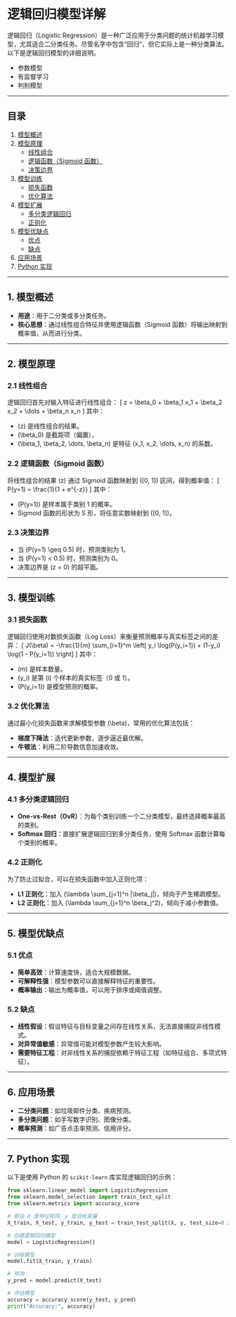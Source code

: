 # 逻辑回归模型详解

逻辑回归（Logistic Regression）是一种广泛应用于分类问题的统计机器学习模型，尤其适合二分类任务。尽管名字中包含“回归”，但它实际上是一种分类算法。以下是逻辑回归模型的详细说明。
- 参数模型
- 有监督学习
- 判别模型 
---

## 目录
1. [模型概述](#1-模型概述)
2. [模型原理](#2-模型原理)
   - [线性组合](#21-线性组合)
   - [逻辑函数（Sigmoid 函数）](#22-逻辑函数sigmoid-函数)
   - [决策边界](#23-决策边界)
3. [模型训练](#3-模型训练)
   - [损失函数](#31-损失函数)
   - [优化算法](#32-优化算法)
4. [模型扩展](#4-模型扩展)
   - [多分类逻辑回归](#41-多分类逻辑回归)
   - [正则化](#42-正则化)
5. [模型优缺点](#5-模型优缺点)
   - [优点](#51-优点)
   - [缺点](#52-缺点)
6. [应用场景](#6-应用场景)
7. [Python 实现](#7-python-实现)

---

## 1. 模型概述
- **用途**：用于二分类或多分类任务。
- **核心思想**：通过线性组合特征并使用逻辑函数（Sigmoid 函数）将输出映射到概率值，从而进行分类。

---

## 2. 模型原理

### 2.1 线性组合
逻辑回归首先对输入特征进行线性组合：
\[
z = \beta_0 + \beta_1 x_1 + \beta_2 x_2 + \dots + \beta_n x_n
\]
其中：
- \(z\) 是线性组合的结果。
- \(\beta_0\) 是截距项（偏置）。
- \(\beta_1, \beta_2, \dots, \beta_n\) 是特征 \(x_1, x_2, \dots, x_n\) 的系数。

### 2.2 逻辑函数（Sigmoid 函数）
将线性组合的结果 \(z\) 通过 Sigmoid 函数映射到 \([0, 1]\) 区间，得到概率值：
\[
P(y=1) = \frac{1}{1 + e^{-z}}
\]
其中：
- \(P(y=1)\) 是样本属于类别 1 的概率。
- Sigmoid 函数的形状为 S 形，将任意实数映射到 \([0, 1]\)。

### 2.3 决策边界
- 当 \(P(y=1) \geq 0.5\) 时，预测类别为 1。
- 当 \(P(y=1) < 0.5\) 时，预测类别为 0。
- 决策边界是 \(z = 0\) 的超平面。

---

## 3. 模型训练

### 3.1 损失函数
逻辑回归使用对数损失函数（Log Loss）来衡量预测概率与真实标签之间的差异：
\[
J(\beta) = -\frac{1}{m} \sum_{i=1}^m \left[ y_i \log(P(y_i=1)) + (1-y_i) \log(1 - P(y_i=1)) \right]
\]
其中：
- \(m\) 是样本数量。
- \(y_i\) 是第 \(i\) 个样本的真实标签（0 或 1）。
- \(P(y_i=1)\) 是模型预测的概率。

### 3.2 优化算法
通过最小化损失函数来求解模型参数 \(\beta\)，常用的优化算法包括：
- **梯度下降法**：迭代更新参数，逐步逼近最优解。
- **牛顿法**：利用二阶导数信息加速收敛。

---

## 4. 模型扩展

### 4.1 多分类逻辑回归
- **One-vs-Rest（OvR）**：为每个类别训练一个二分类模型，最终选择概率最高的类别。
- **Softmax 回归**：直接扩展逻辑回归到多分类任务，使用 Softmax 函数计算每个类别的概率。

### 4.2 正则化
为了防止过拟合，可以在损失函数中加入正则化项：
- **L1 正则化**：加入 \(\lambda \sum_{j=1}^n |\beta_j|\)，倾向于产生稀疏模型。
- **L2 正则化**：加入 \(\lambda \sum_{j=1}^n \beta_j^2\)，倾向于减小参数值。

---

## 5. 模型优缺点

### 5.1 优点
- **简单高效**：计算速度快，适合大规模数据。
- **可解释性强**：模型参数可以直接解释特征的重要性。
- **概率输出**：输出为概率值，可以用于排序或阈值调整。

### 5.2 缺点
- **线性假设**：假设特征与目标变量之间存在线性关系，无法直接捕捉非线性模式。
- **对异常值敏感**：异常值可能对模型参数产生较大影响。
- **需要特征工程**：对非线性关系的捕捉依赖于特征工程（如特征组合、多项式特征）。

---

## 6. 应用场景
- **二分类问题**：如垃圾邮件分类、疾病预测。
- **多分类问题**：如手写数字识别、图像分类。
- **概率预测**：如广告点击率预测、信用评分。

---

## 7. Python 实现
以下是使用 Python 的 `scikit-learn` 库实现逻辑回归的示例：

```python
from sklearn.linear_model import LogisticRegression
from sklearn.model_selection import train_test_split
from sklearn.metrics import accuracy_score

# 假设 X 是特征矩阵，y 是目标变量
X_train, X_test, y_train, y_test = train_test_split(X, y, test_size=0.2, random_state=42)

# 创建逻辑回归模型
model = LogisticRegression()

# 训练模型
model.fit(X_train, y_train)

# 预测
y_pred = model.predict(X_test)

# 评估模型
accuracy = accuracy_score(y_test, y_pred)
print("Accuracy:", accuracy)
